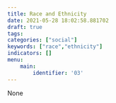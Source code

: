 ```yaml
---
title: Race and Ethnicity
date: 2021-05-28 18:02:58.881702
draft: true
tags: 
categories: ["social"]
keywords: ["race","ethnicity"]
indicators: []
menu:
    main:
        identifier: '03'
---
```


None
